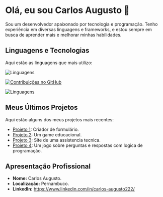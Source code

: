 # Olá, eu sou Carlos Augusto 👋

Sou um desenvolvedor apaixonado por tecnologia e programação. Tenho experiência em diversas linguagens e frameworks, e estou sempre em busca de aprender mais e melhorar minhas habilidades.

## Linguagens e Tecnologias

Aqui estão as linguagens que mais utilizo:

![Linguagens](https://github-readme-stats.vercel.app/api/top-langs/?username=Carlosaugusto222&layout=compact&theme=radical)

[![Contribuições no GitHub](https://github-readme-stats.vercel.app/api?username=Carlosaugusto222&show_icons=true&theme=radical)](https://github.com/Carlosaugusto222)

[![Linguagens](https://github-readme-stats.vercel.app/api/top-langs/?username=Carlosaugusto222&layout=compact&theme=radical)](https://github.com/Carlosaugusto222)

## Meus Últimos Projetos

Aqui estão alguns dos meus projetos mais recentes:

- [Projeto 1](https://github.com/Comunidade-FullDev/form-fulldev): Criador de formulário.
- [Projeto 2](https://github.com/Carlosaugusto222/Educational-Programming-Game-for-All-Ages): Um game educacional.
- [Projeto 3](https://github.com/Carlosaugusto222/multicell): Site de uma assistencia tecnica.
- [Projeto 4](https://github.com/Carlosaugusto222/code-quest): Um jogo sobre perguntas e respostas com logica de programação.

## Apresentação Profissional

- **Nome:** Carlos Augusto.
- **Localização:** Pernambuco.
- **LinkedIn:** https://www.linkedin.com/in/carlos-augusto222/



